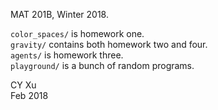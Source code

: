 MAT 201B, Winter 2018.

`color_spaces/` is homework one.  
`gravity/` contains both homework two and four.  
`agents/` is homework three.  
`playground/` is a bunch of random programs.  

CY Xu  
Feb 2018